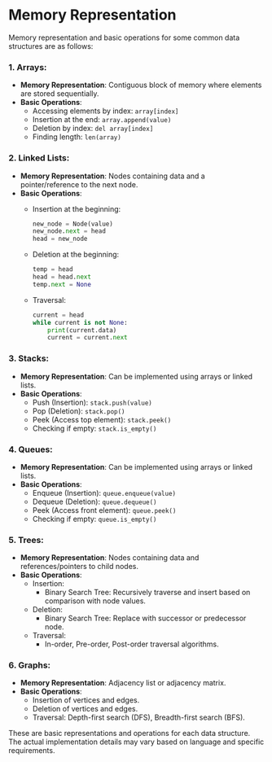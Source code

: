 # Memory Representation
Memory representation and basic operations for some common data structures are as follows:

### 1. Arrays:

- **Memory Representation**: Contiguous block of memory where elements are stored sequentially.
- **Basic Operations**:
    - Accessing elements by index: `array[index]`
    - Insertion at the end: `array.append(value)`
    - Deletion by index: `del array[index]`
    - Finding length: `len(array)`

### 2. Linked Lists:

- **Memory Representation**: Nodes containing data and a pointer/reference to the next node.
- **Basic Operations**:
    - Insertion at the beginning:
        
        ```python
        new_node = Node(value)
        new_node.next = head
        head = new_node
        
        ```
        
    - Deletion at the beginning:
        
        ```python
        temp = head
        head = head.next
        temp.next = None
        
        ```
        
    - Traversal:
        
        ```python
        current = head
        while current is not None:
            print(current.data)
            current = current.next
        
        ```
        

### 3. Stacks:

- **Memory Representation**: Can be implemented using arrays or linked lists.
- **Basic Operations**:
    - Push (Insertion): `stack.push(value)`
    - Pop (Deletion): `stack.pop()`
    - Peek (Access top element): `stack.peek()`
    - Checking if empty: `stack.is_empty()`

### 4. Queues:

- **Memory Representation**: Can be implemented using arrays or linked lists.
- **Basic Operations**:
    - Enqueue (Insertion): `queue.enqueue(value)`
    - Dequeue (Deletion): `queue.dequeue()`
    - Peek (Access front element): `queue.peek()`
    - Checking if empty: `queue.is_empty()`

### 5. Trees:

- **Memory Representation**: Nodes containing data and references/pointers to child nodes.
- **Basic Operations**:
    - Insertion:
        - Binary Search Tree: Recursively traverse and insert based on comparison with node values.
    - Deletion:
        - Binary Search Tree: Replace with successor or predecessor node.
    - Traversal:
        - In-order, Pre-order, Post-order traversal algorithms.

### 6. Graphs:

- **Memory Representation**: Adjacency list or adjacency matrix.
- **Basic Operations**:
    - Insertion of vertices and edges.
    - Deletion of vertices and edges.
    - Traversal: Depth-first search (DFS), Breadth-first search (BFS).

These are basic representations and operations for each data structure. The actual implementation details may vary based on language and specific requirements.